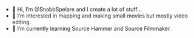 - 👋 Hi, I’m @SnabbSpelare and I create a lot of stuff...
- 👀 I’m interested in mapping and making small movies but mostly video editing.
- 🌱 I’m currently learning Source Hammer and Source Filmmaker.
<!---
SnabbSpelare/SnabbSpelare is a ✨ special ✨ repository because its `README.md` (this file) appears on your GitHub profile.
You can click the Preview link to take a look at your changes.
--->
